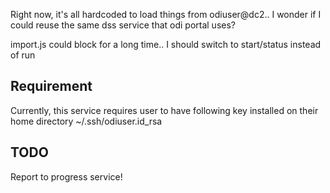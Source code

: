 
Right now, it's all hardcoded to load things from odiuser@dc2.. I wonder if I could reuse the same dss service that odi portal uses?

import.js could block for a long time.. 
I should switch to start/status instead of run

## Requirement

Currently, this service requires user to have following key installed on their home directory
~/.ssh/odiuser.id_rsa

## TODO

Report to progress service!
